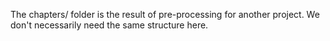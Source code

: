 The chapters/ folder is the result of pre-processing for another project. We
don't necessarily need the same structure here.
